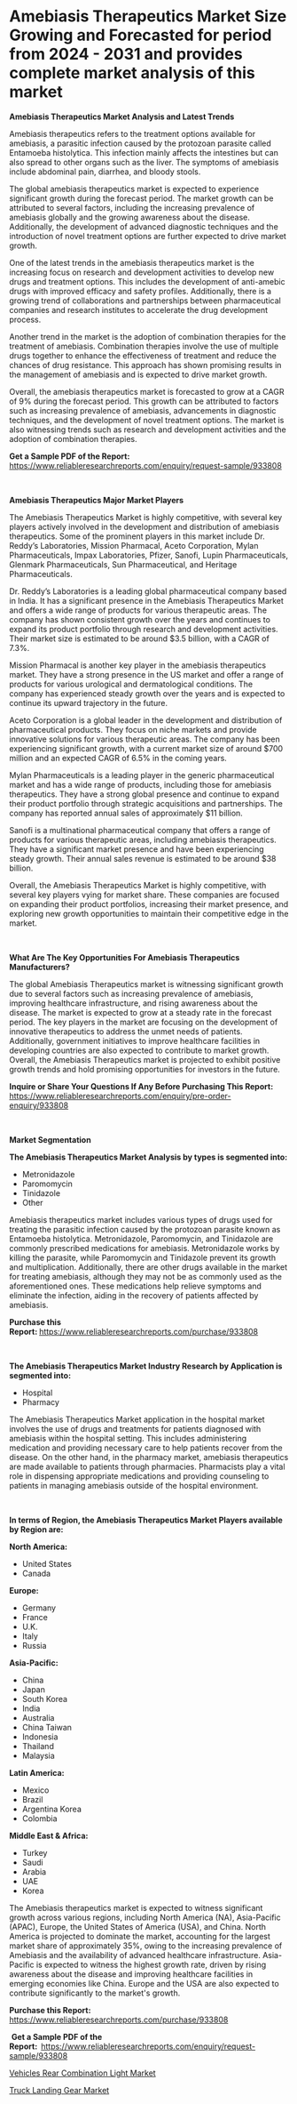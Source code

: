 <p><h1>Amebiasis Therapeutics Market Size Growing and Forecasted for period from 2024 - 2031 and provides complete market analysis of this market</h1></p><p><strong>Amebiasis Therapeutics Market Analysis and Latest Trends</strong></p>
<p><p>Amebiasis therapeutics refers to the treatment options available for amebiasis, a parasitic infection caused by the protozoan parasite called Entamoeba histolytica. This infection mainly affects the intestines but can also spread to other organs such as the liver. The symptoms of amebiasis include abdominal pain, diarrhea, and bloody stools.</p><p>The global amebiasis therapeutics market is expected to experience significant growth during the forecast period. The market growth can be attributed to several factors, including the increasing prevalence of amebiasis globally and the growing awareness about the disease. Additionally, the development of advanced diagnostic techniques and the introduction of novel treatment options are further expected to drive market growth.</p><p>One of the latest trends in the amebiasis therapeutics market is the increasing focus on research and development activities to develop new drugs and treatment options. This includes the development of anti-amebic drugs with improved efficacy and safety profiles. Additionally, there is a growing trend of collaborations and partnerships between pharmaceutical companies and research institutes to accelerate the drug development process.</p><p>Another trend in the market is the adoption of combination therapies for the treatment of amebiasis. Combination therapies involve the use of multiple drugs together to enhance the effectiveness of treatment and reduce the chances of drug resistance. This approach has shown promising results in the management of amebiasis and is expected to drive market growth.</p><p>Overall, the amebiasis therapeutics market is forecasted to grow at a CAGR of 9% during the forecast period. This growth can be attributed to factors such as increasing prevalence of amebiasis, advancements in diagnostic techniques, and the development of novel treatment options. The market is also witnessing trends such as research and development activities and the adoption of combination therapies.</p></p>
<p><strong>Get a Sample PDF of the Report:&nbsp;</strong> <a href="https://www.reliableresearchreports.com/enquiry/request-sample/933808">https://www.reliableresearchreports.com/enquiry/request-sample/933808</a></p>
<p>&nbsp;</p>
<p><strong>Amebiasis Therapeutics Major Market Players</strong></p>
<p><p>The Amebiasis Therapeutics Market is highly competitive, with several key players actively involved in the development and distribution of amebiasis therapeutics. Some of the prominent players in this market include Dr. Reddy’s Laboratories, Mission Pharmacal, Aceto Corporation, Mylan Pharmaceuticals, Impax Laboratories, Pfizer, Sanofi, Lupin Pharmaceuticals, Glenmark Pharmaceuticals, Sun Pharmaceutical, and Heritage Pharmaceuticals.</p><p>Dr. Reddy’s Laboratories is a leading global pharmaceutical company based in India. It has a significant presence in the Amebiasis Therapeutics Market and offers a wide range of products for various therapeutic areas. The company has shown consistent growth over the years and continues to expand its product portfolio through research and development activities. Their market size is estimated to be around $3.5 billion, with a CAGR of 7.3%.</p><p>Mission Pharmacal is another key player in the amebiasis therapeutics market. They have a strong presence in the US market and offer a range of products for various urological and dermatological conditions. The company has experienced steady growth over the years and is expected to continue its upward trajectory in the future.</p><p>Aceto Corporation is a global leader in the development and distribution of pharmaceutical products. They focus on niche markets and provide innovative solutions for various therapeutic areas. The company has been experiencing significant growth, with a current market size of around $700 million and an expected CAGR of 6.5% in the coming years.</p><p>Mylan Pharmaceuticals is a leading player in the generic pharmaceutical market and has a wide range of products, including those for amebiasis therapeutics. They have a strong global presence and continue to expand their product portfolio through strategic acquisitions and partnerships. The company has reported annual sales of approximately $11 billion.</p><p>Sanofi is a multinational pharmaceutical company that offers a range of products for various therapeutic areas, including amebiasis therapeutics. They have a significant market presence and have been experiencing steady growth. Their annual sales revenue is estimated to be around $38 billion.</p><p>Overall, the Amebiasis Therapeutics Market is highly competitive, with several key players vying for market share. These companies are focused on expanding their product portfolios, increasing their market presence, and exploring new growth opportunities to maintain their competitive edge in the market.</p></p>
<p>&nbsp;</p>
<p><strong>What Are The Key Opportunities For Amebiasis Therapeutics Manufacturers?</strong></p>
<p><p>The global Amebiasis Therapeutics market is witnessing significant growth due to several factors such as increasing prevalence of amebiasis, improving healthcare infrastructure, and rising awareness about the disease. The market is expected to grow at a steady rate in the forecast period. The key players in the market are focusing on the development of innovative therapeutics to address the unmet needs of patients. Additionally, government initiatives to improve healthcare facilities in developing countries are also expected to contribute to market growth. Overall, the Amebiasis Therapeutics market is projected to exhibit positive growth trends and hold promising opportunities for investors in the future.</p></p>
<p><strong>Inquire or Share Your Questions If Any Before Purchasing This Report:</strong> <a href="https://www.reliableresearchreports.com/enquiry/pre-order-enquiry/933808">https://www.reliableresearchreports.com/enquiry/pre-order-enquiry/933808</a></p>
<p>&nbsp;</p>
<p><strong>Market Segmentation</strong></p>
<p><strong>The Amebiasis Therapeutics Market Analysis by types is segmented into:</strong></p>
<p><ul><li>Metronidazole</li><li>Paromomycin</li><li>Tinidazole</li><li>Other</li></ul></p>
<p><p>Amebiasis therapeutics market includes various types of drugs used for treating the parasitic infection caused by the protozoan parasite known as Entamoeba histolytica. Metronidazole, Paromomycin, and Tinidazole are commonly prescribed medications for amebiasis. Metronidazole works by killing the parasite, while Paromomycin and Tinidazole prevent its growth and multiplication. Additionally, there are other drugs available in the market for treating amebiasis, although they may not be as commonly used as the aforementioned ones. These medications help relieve symptoms and eliminate the infection, aiding in the recovery of patients affected by amebiasis.</p></p>
<p><strong>Purchase this Report:&nbsp;</strong><a href="https://www.reliableresearchreports.com/purchase/933808">https://www.reliableresearchreports.com/purchase/933808</a></p>
<p>&nbsp;</p>
<p><strong>The Amebiasis Therapeutics Market Industry Research by Application is segmented into:</strong></p>
<p><ul><li>Hospital</li><li>Pharmacy</li></ul></p>
<p><p>The Amebiasis Therapeutics Market application in the hospital market involves the use of drugs and treatments for patients diagnosed with amebiasis within the hospital setting. This includes administering medication and providing necessary care to help patients recover from the disease. On the other hand, in the pharmacy market, amebiasis therapeutics are made available to patients through pharmacies. Pharmacists play a vital role in dispensing appropriate medications and providing counseling to patients in managing amebiasis outside of the hospital environment.</p></p>
<p>&nbsp;</p>
<p><strong>In terms of Region, the Amebiasis Therapeutics Market Players available by Region are:</strong></p>
<p>
    <p> <strong> North America: </strong>
        <ul>
            <li>United States</li>
            <li>Canada</li>
        </ul>
        </p> 
    <p> <strong> Europe: </strong>
        <ul>
            <li>Germany</li>
            <li>France</li>
            <li>U.K.</li>
            <li>Italy</li>
            <li>Russia</li>
        </ul>
        </p> 
    <p> <strong> Asia-Pacific: </strong>
        <ul>
            <li>China</li>
            <li>Japan</li>
            <li>South Korea</li>
            <li>India</li>
            <li>Australia</li>
            <li>China Taiwan</li>
            <li>Indonesia</li>
            <li>Thailand</li>
            <li>Malaysia</li>
        </ul>
        </p> 
    <p> <strong> Latin America: </strong>
        <ul>
            <li>Mexico</li>
            <li>Brazil</li>
            <li>Argentina Korea</li>
            <li>Colombia</li>
        </ul>
        </p> 
    <p> <strong> Middle East & Africa: </strong>
        <ul>
            <li>Turkey</li>
            <li>Saudi</li>
            <li>Arabia</li>
            <li>UAE</li>
            <li>Korea</li>
        </ul>
    </p>
    </p>
<p><p>The Amebiasis therapeutics market is expected to witness significant growth across various regions, including North America (NA), Asia-Pacific (APAC), Europe, the United States of America (USA), and China. North America is projected to dominate the market, accounting for the largest market share of approximately 35%, owing to the increasing prevalence of Amebiasis and the availability of advanced healthcare infrastructure. Asia-Pacific is expected to witness the highest growth rate, driven by rising awareness about the disease and improving healthcare facilities in emerging economies like China. Europe and the USA are also expected to contribute significantly to the market's growth.</p></p>
<p><strong>Purchase this Report: </strong><a href="https://www.reliableresearchreports.com/purchase/933808">https://www.reliableresearchreports.com/purchase/933808</a></p>
<p>&nbsp;<strong>Get a Sample PDF of the Report:&nbsp;&nbsp;</strong><a href="https://www.reliableresearchreports.com/enquiry/request-sample/933808">https://www.reliableresearchreports.com/enquiry/request-sample/933808</a></p>
<p><strong></strong></p>
<p><p><a href="https://medium.com/@lorilarson1929/vehicles-rear-combination-light-market-outlook-industry-overview-and-forecast-2024-to-2031-dfb10ccaa338">Vehicles Rear Combination Light Market</a></p><p><a href="https://medium.com/@cynthiajohnson755/truck-landing-gear-market-insight-market-trends-growth-forecasted-from-2024-to-2031-9586179a78dd">Truck Landing Gear Market</a></p></p>